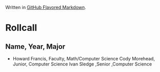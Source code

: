 Written in [GitHub Flavored Markdown](https://help.github.com/articles/github-flavored-markdown).

Rollcall
========

Name, Year, Major
-------------------------------------------------
* Howard Francis, Faculty, Math/Computer Science
Cody Morehead, Junior, Computer Science
Ivan Sledge ,Senior ,Computer Science
